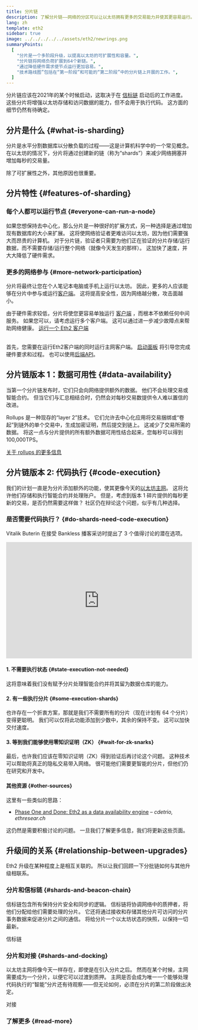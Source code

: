 ```yaml
---
title: 分片链
description: 了解分片链——网络的分区可以让以太坊拥有更多的交易能力并使其更容易运行。
lang: zh
template: eth2
sidebar: true
image: ../../../../../assets/eth2/newrings.png
summaryPoints:
  [
    "分片是一个多阶段升级，以提高以太坊的可扩展性和容量。",
    "分片链将网络负荷扩展到64个新链。",
    "通过降低硬件需求使节点运行更加容易。",
    "技术路线图”包括在“第一阶段”和可能的“第二阶段”中的分片链上开展的工作。",
  ]
---
```


<UpgradeStatus date="~2021">
    分片链应该在2021年的某个时候启动，这取决于在 <a href="/eth2/beacon-chain/">信标链</a> 启动后的工作进度。 这些分片将增强以太坊存储和访问数据的能力，但不会用于执行代码。 这方面的细节仍然有待确定。
</UpgradeStatus>

## 分片是什么 {#what-is-sharding}

分片是水平分割数据库以分散负载的过程——这是计算机科学中的一个常见概念。 在以太坊的情况下，分片将通过创建新的链（称为“shards”）来减少网络拥塞并增加每秒的交易量。

除了可扩展性之外，其他原因也很重要。

## 分片特性 {#features-of-sharding}

### 每个人都可以运行节点 {#everyone-can-run-a-node}

如果您想保持去中心化，那么分片是一种很好的扩展方式，另一种选择是通过增加现有数据库的大小来扩展。 这将使网络验证者更难访问以太坊，因为他们需要强大而昂贵的计算机。 对于分片链，验证者只需要为他们正在验证的分片存储/运行数据，而不需要存储/运行整个网络（就像今天发生的那样）。 这加快了速度，并大大降低了硬件需求。

### 更多的网络参与 {#more-network-participation}

分片将最终让您在个人笔记本电脑或手机上运行以太坊。 因此，更多的人应该能够在分片中参与或运行[客户端](/developers/docs/nodes-and-clients/)。 这将提高安全性，因为网络越分散，攻击面越小。

由于硬件需求较低，分片将使您更容易单独运行 [客户端](/developers/docs/nodes-and-clients/) ，而根本不依赖任何中间服务。 如果您可以，请考虑运行多个客户端。 这可以通过进一步减少故障点来帮助网络健康。 [运行一个 Eth2 客户端](/eth2/get-involved/)

<br />

<InfoBanner isWarning={true}>
  首先，您需要在运行Eth2客户端的同时运行主网客户端。 <a href="https://launchpad.ethereum.org" target="_blank">启动面板</a> 将引导您完成硬件要求和过程。 也可以使用<a href="/developers/docs/apis/backend/#available-libraries">后端API</a>。
</InfoBanner>

## 分片链版本 1：数据可用性 {#data-availability}

当第一个分片链发布时，它们只会向网络提供额外的数据。 他们不会处理交易或智能合约。 但当它们与汇总相结合时，仍然会对每秒交易数提供令人难以置信的改进。

Rollups 是一种现存的“layer 2”技术。 它们允许去中心化应用将交易捆绑或“卷起”到链外的单个交易中，生成加密证明，然后提交到链上。 这减少了交易所需的数据。 将这一点与分片提供的所有额外数据可用性结合起来，您每秒可以得到 100,000TPS。

[关于 rollups 的更多信息](/developers/docs/layer-2-scaling/)

## 分片链版本 2: 代码执行 {#code-execution}

我们的计划一直是为分片添加额外的功能，使其更像今天的[以太坊主网](/glossary/#mainnet)。 这将允许他们存储和执行智能合约并处理账户。 但是，考虑到版本 1 碎片提供的每秒更新的交易，是否仍然需要这样做？ 社区仍在辩论这个问题，似乎有几种选择。

### 是否需要代码执行？ {#do-shards-need-code-execution}

Vitalik Buterin 在接受 Bankless 播客采访时提出了 3 个值得讨论的潜在选项。

<iframe width="100%" height="315" src="https://www.youtube.com/embed/-R0j5AMUSzA?start=5841" frameborder="0" allow="accelerometer; autoplay; clipboard-write; encrypted-media; gyroscope; picture-in-picture" allowfullscreen mark="crwd-mark"></iframe>

#### 1. 不需要执行状态 {#state-execution-not-needed}

这将意味着我们没有赋予分片处理智能合约并将其留为数据仓库的能力。

#### 2. 有一些执行分片 {#some-execution-shards}

也许存在一个折衷方案，那就是我们不需要所有的分片（现在计划有 64 个分片）变得更聪明。 我们可以仅将此功能添加到少数中，其余的保持不变。 这可以加快交付速度。

#### 3. 等到我们能够使用零知识证明（ZK） {#wait-for-zk-snarks}

最后，也许我们应该在零知识证明（ZK）得到验证后再讨论这个问题。 这种技术可以帮助将真正的隐私交易带入网络。 很可能他们需要更智能的分片，但他们仍在研究和开发中。

#### 其他资源 {#other-sources}

这里有一些类似的思路：

- [Phase One and Done: Eth2 as a data availability engine](https://ethresear.ch/t/phase-one-and-done-eth2-as-a-data-availability-engine/5269/8) – _cdetrio, ethresear.ch_

这仍然是需要积极讨论的问题。 一旦我们了解更多信息，我们将更新这些页面。

## 升级间的关系 {#relationship-between-upgrades}

Eth2 升级在某种程度上是相互关联的。 所以让我们回顾一下分批链如何与其他升级相联系。

### 分片和信标链 {#shards-and-beacon-chain}

信标链包含所有保持分片安全和同步的逻辑。 信标链将协调网络中的质押者，将他们分配给他们需要处理的分片。 它还将通过接收和存储其他分片可访问的分片事务数据来促进分片之间的通信。 将给分片一个以太坊状态的快照，以保持一切最新。

<ButtonLink to="/eth2/beacon-chain/">信标链</ButtonLink>

### 分片和对接 {#shards-and-docking}

以太坊主网将像今天一样存在，即使是在引入分片之后。 然而在某个时候，主网需要成为一个分片，以便它可以过渡到质押。 主网是否会成为唯一一个能够处理代码执行的“智能”分片还有待观察——但无论如何，必须在分片的第二阶段做出决定。

<ButtonLink to="/eth2/docking/">对接</ButtonLink>

<Divider />

### 了解更多 {#read-more}

<Eth2ShardChainsList />
